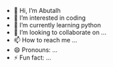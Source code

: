 - 👋 Hi, I’m Abutalh
- 👀 I’m interested in coding
- 🌱 I’m currently learning python
- 💞️ I’m looking to collaborate on ...
- 📫 How to reach me ...
- 😄 Pronouns: ...
- ⚡ Fun fact: ...

<!---
Abutalhatanzeem/Abutalhatanzeem is a ✨ special ✨ repository because its `README.md` (this file) appears on your GitHub profile.
You can click the Preview link to take a look at your changes.
--->
